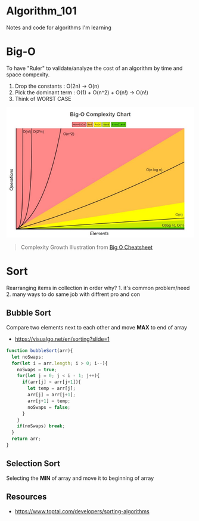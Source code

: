 # Algorithm_101
Notes and code for algorithms I'm learning

# Big-O
To have "Ruler" to validate/analyze the cost of an algorithm by time and space compexity.
1. Drop the constants : O(2n) -> O(n)
2.  Pick the dominant term : O(1) + O(n^2) + O(n!) -> O(n!)
3. Think of WORST CASE

![Big O](/images/big_o.jpg)
> Complexity Growth Illustration from [Big O Cheatsheet](http://bigocheatsheet.com/)
# Sort
Rearranging items in collection in order
why? 1. it's common problem/need 2. many ways to do same job with diffrent pro and con

## Bubble Sort
Compare two elements next to each other and move **MAX** to end of array
* https://visualgo.net/en/sorting?slide=1

```javascript
function bubbleSort(arr){
  let noSwaps;
  for(let i = arr.length; i > 0; i--){
    noSwaps = true;
    for(let j = 0; j < i - 1; j++){
      if(arr[j] > arr[j+1]){
        let temp = arr[j];
        arr[j] = arr[j+1];
        arr[j+1] = temp;
        noSwaps = false;         
      }
    }
    if(noSwaps) break;
  }
  return arr;
}
```

## Selection Sort
Selecting the **MIN** of array and move it to beginning of array


## Resources
* https://www.toptal.com/developers/sorting-algorithms
